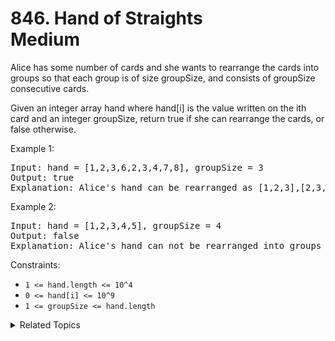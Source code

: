 # 846. Hand of Straights<br> Medium

Alice has some number of cards and she wants to rearrange the cards into groups so that each group is of size groupSize, and consists of groupSize consecutive cards.

Given an integer array hand where hand[i] is the value written on the ith card and an integer groupSize, return true if she can rearrange the cards, or false otherwise.

Example 1:

<pre>
Input: hand = [1,2,3,6,2,3,4,7,8], groupSize = 3
Output: true
Explanation: Alice's hand can be rearranged as [1,2,3],[2,3,4],[6,7,8]
</pre>

Example 2:

<pre>
Input: hand = [1,2,3,4,5], groupSize = 4
Output: false
Explanation: Alice's hand can not be rearranged into groups of 4.
</pre>

Constraints:

- `1 <= hand.length <= 10^4`
- `0 <= hand[i] <= 10^9`
- `1 <= groupSize <= hand.length`


<details>

<summary> Related Topics </summary>

-   `Array`
-   `Sorting`

</details>